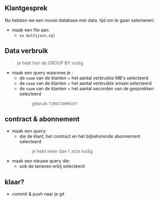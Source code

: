 ## Klantgesprek

Nu hebben we een mooie database met data.
tijd om te gaan selecteren!

- maak een file aan:
    - `xx multijoin.sql`

## Data verbruik

> je hebt hier de GROUP BY nodig

- maak een query waarmee je :
    - de `naam` van de klanten + het aantal verbruikte MB's selecteerd
    - de `naam` van de klanten + het aantal verbruikte smsen selecteerd    
    - de `naam` van de klanten + het aantal seconden van de gesprekken selecteerd
        > gebruik `TIMESTAMPDIFF`

## contract & abonnement

- maak een query:
    - die de klant, het contract en het bijbehorende abonnement selecteerd
        > je hebt meer dan 1 `JOIN` nodig
- maak een nieuwe query die:
    - ook de tarieven erbij selecteerd


## klaar?

- commit & push naar je git
